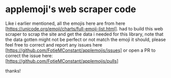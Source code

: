 # applemoji's web scraper code
Like i earlier mentioned, all the emojis here are from here [https://unicode.org/emoji/charts/full-emoji-list.html]. had to build this web scraper to scrap the site and get the data i needed for this library, note that the data gotten might not be perfect or not match the emoji it should, please feel free to correct and report any issues here [https://github.com/FotieMConstant/applemojis/issues] or open a PR to correct the issue here: [https://github.com/FotieMConstant/applemojis/pulls]

thanks!
